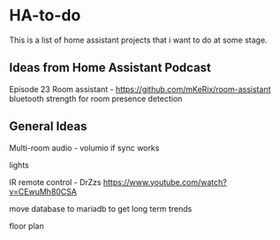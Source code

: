 # HA-to-do
This is a list of home assistant projects that i want to do at some stage. 

Ideas from Home Assistant Podcast
-
Episode 23
Room assistant - https://github.com/mKeRix/room-assistant
bluetooth strength for room presence detection


General Ideas
-
Multi-room audio - volumio if sync works

lights

IR remote control - DrZzs https://www.youtube.com/watch?v=CEwuMh80CSA

move database to mariadb to get long term trends 

floor plan 
